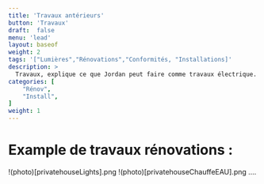 ```yaml
---
title: 'Travaux antérieurs'
button: 'Travaux'
draft:  false
menu: 'lead'
layout: baseof
weight: 2
tags: '["Lumières","Rénovations","Conformités, "Installations]'
description: >
  Travaux, explique ce que Jordan peut faire comme travaux électrique.
categories: [
    "Rénov",
    "Install",
]
weight: 1
---
```


# Example de travaux rénovations :

!(photo)[privatehouseLights].png
!(photo)[privatehouseChauffeEAU].png
....

